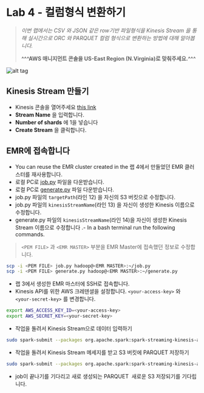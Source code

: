 # Lab 4 - 컬럼형식 변환하기

>*이번 랩에서는 CSV 와 JSON 같은 row기반 파일형식을 Kinesis Stream 을 통해 실시간으로 ORC 와 PARQUET 컬럼 형식으로 변환하는 방법에 대해 알아봅니다.*
>
>**^^^AWS 매니지먼트 콘솔을 US-East Region (N.Virginia)로 맞춰주세요.^^^**

![alt tag](../images/region.png)

## Kinesis Stream 만들기

- Kinesis 콘솔을 열어주세요 [this link](https://console.aws.amazon.com/kinesis/home?region=us-east-1#/streams/create)
- **Stream Name** 을 입력합니다.
- **Number of shards** 에 1을 넣습니다
- **Create Stream** 을 클릭합니다.

## EMR에 접속합니다

- You can reuse the EMR cluster created in the 랩 4에서 만들었던 EMR 클러스터를 재사용합니다.
- 로컬 PC로 [job.py](../streaming/job.py) 파일을 다운받습니다.
- 로컬 PC로 [generate.py](../streaming/generate.py) 파일 다운받습니다.
- job.py 파일의 `targetPath`(라인 12) 을 자신의 S3 버킷으로 수정합니다.
- job.py 파일의 `kinesisStreamName`(라인 13) 을 자신이 생성한 Kinesis 이름으로 수정합니다.
- generate.py 파일의 `kinesisStreamName`(라인 14)을 자신이 생성한 Kinesis Stream 이름으로 수정합니다
.- In a bash terminal run the following commands.

>`<PEM FILE>` 과 `<EMR MASTER>` 부분을 EMR Master에 접속했던 정보로 수정합니다.

```bash
scp -i <PEM FILE> job.py hadoop@<EMR MASTER>:~/job.py
scp -i <PEM FILE> generate.py hadoop@<EMR MASTER>:~/generate.py
```

- 랩 3에서 생성한 EMR 마스터에 SSH로 접속합니다.
- Kinesis API를 위한 AWS 크레덴셜을 설정합니다. `<your-access-key>` 와 `<your-secret-key>` 를 변경합니다.


```bash
export AWS_ACCESS_KEY_ID=<your-access-key>
export AWS_SECRET_KEY=<your-secret-key>
```

- 작업을 돌려서 Kinesis Stream으로 데이터 입력하기

```bash
sudo spark-submit --packages org.apache.spark:spark-streaming-kinesis-asl_2.11:2.1.0 generate.py
```

- 작업을 돌려서 Kinesis Stream 메세지를 받고 S3 버킷에 PARQUET 저장하기

```bash
sudo spark-submit --packages org.apache.spark:spark-streaming-kinesis-asl_2.11:2.1.0 job.py
```

- job이 끝나기를 기다리고 새로 생성되는 PARQUET  새로운 S3 저장되기를 기다립니다.
